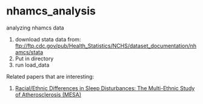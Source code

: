 # nhamcs_analysis
analyzing nhamcs data
1. download stata data from: ftp://ftp.cdc.gov/pub/Health_Statistics/NCHS/dataset_documentation/nhamcs/stata
2. Put in directory
3. run load_data


Related papers that are interesting:

1. [Racial/Ethnic Differences in Sleep Disturbances: The Multi-Ethnic Study of Atherosclerosis (MESA)](https://pubmed.ncbi.nlm.nih.gov/25409106/) 

